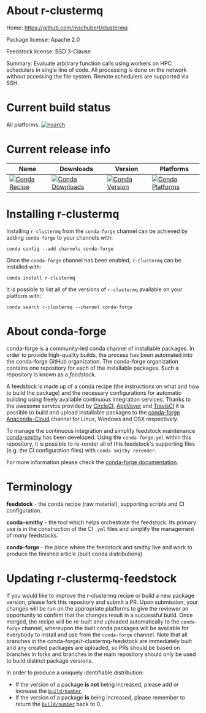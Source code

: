 About r-clustermq
=================

Home: https://github.com/mschubert/clustermq

Package license: Apache 2.0

Feedstock license: BSD 3-Clause

Summary: Evaluate arbitrary function calls using workers on HPC schedulers in single line of code. All processing is done on the network without accessing the file system. Remote schedulers are supported via SSH.



Current build status
====================

All platforms:
[![noarch](https://img.shields.io/circleci/project/github/conda-forge/r-clustermq-feedstock/master.svg?label=noarch)](https://circleci.com/gh/conda-forge/r-clustermq-feedstock)

Current release info
====================

| Name | Downloads | Version | Platforms |
| --- | --- | --- | --- |
| [![Conda Recipe](https://img.shields.io/badge/recipe-r--clustermq-green.svg)](https://anaconda.org/conda-forge/r-clustermq) | [![Conda Downloads](https://img.shields.io/conda/dn/conda-forge/r-clustermq.svg)](https://anaconda.org/conda-forge/r-clustermq) | [![Conda Version](https://img.shields.io/conda/vn/conda-forge/r-clustermq.svg)](https://anaconda.org/conda-forge/r-clustermq) | [![Conda Platforms](https://img.shields.io/conda/pn/conda-forge/r-clustermq.svg)](https://anaconda.org/conda-forge/r-clustermq) |

Installing r-clustermq
======================

Installing `r-clustermq` from the `conda-forge` channel can be achieved by adding `conda-forge` to your channels with:

```
conda config --add channels conda-forge
```

Once the `conda-forge` channel has been enabled, `r-clustermq` can be installed with:

```
conda install r-clustermq
```

It is possible to list all of the versions of `r-clustermq` available on your platform with:

```
conda search r-clustermq --channel conda-forge
```


About conda-forge
=================

conda-forge is a community-led conda channel of installable packages.
In order to provide high-quality builds, the process has been automated into the
conda-forge GitHub organization. The conda-forge organization contains one repository
for each of the installable packages. Such a repository is known as a *feedstock*.

A feedstock is made up of a conda recipe (the instructions on what and how to build
the package) and the necessary configurations for automatic building using freely
available continuous integration services. Thanks to the awesome service provided by
[CircleCI](https://circleci.com/), [AppVeyor](https://www.appveyor.com/)
and [TravisCI](https://travis-ci.org/) it is possible to build and upload installable
packages to the [conda-forge](https://anaconda.org/conda-forge)
[Anaconda-Cloud](https://anaconda.org/) channel for Linux, Windows and OSX respectively.

To manage the continuous integration and simplify feedstock maintenance
[conda-smithy](https://github.com/conda-forge/conda-smithy) has been developed.
Using the ``conda-forge.yml`` within this repository, it is possible to re-render all of
this feedstock's supporting files (e.g. the CI configuration files) with ``conda smithy rerender``.

For more information please check the [conda-forge documentation](https://conda-forge.org/docs/).

Terminology
===========

**feedstock** - the conda recipe (raw material), supporting scripts and CI configuration.

**conda-smithy** - the tool which helps orchestrate the feedstock.
                   Its primary use is in the construction of the CI ``.yml`` files
                   and simplify the management of *many* feedstocks.

**conda-forge** - the place where the feedstock and smithy live and work to
                  produce the finished article (built conda distributions)


Updating r-clustermq-feedstock
==============================

If you would like to improve the r-clustermq recipe or build a new
package version, please fork this repository and submit a PR. Upon submission,
your changes will be run on the appropriate platforms to give the reviewer an
opportunity to confirm that the changes result in a successful build. Once
merged, the recipe will be re-built and uploaded automatically to the
`conda-forge` channel, whereupon the built conda packages will be available for
everybody to install and use from the `conda-forge` channel.
Note that all branches in the conda-forge/r-clustermq-feedstock are
immediately built and any created packages are uploaded, so PRs should be based
on branches in forks and branches in the main repository should only be used to
build distinct package versions.

In order to produce a uniquely identifiable distribution:
 * If the version of a package **is not** being increased, please add or increase
   the [``build/number``](https://conda.io/docs/user-guide/tasks/build-packages/define-metadata.html#build-number-and-string).
 * If the version of a package **is** being increased, please remember to return
   the [``build/number``](https://conda.io/docs/user-guide/tasks/build-packages/define-metadata.html#build-number-and-string)
   back to 0.
